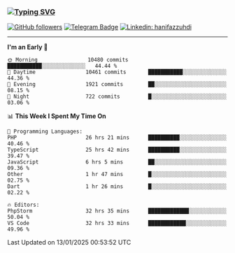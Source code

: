 ### [![Typing SVG](https://readme-typing-svg.herokuapp.com?font=lato&size=22&lines=Hi+There+👋)](https://git.io/typing-svg) 

[![GitHub followers](https://img.shields.io/github/followers/hanifazzuhdi?label=Follow&style=social)](https://github.com/hanifazzuhdi/?tab=follow) 
[![Telegram Badge](https://img.shields.io/badge/-hanif0198-blue?style=social&logo=telegram&link=https://www.t.me/hanif0198/)](https://www.t.me/hanif0198/) 
[![Linkedin: hanifazzuhdi](https://img.shields.io/badge/-hanifazzuhdi-blue?style=flat-square&logo=Linkedin&logoColor=white&link=https://www.linkedin.com/in/hanif-az-zuhdi-69688019b/)](https://www.linkedin.com/in/hanif-az-zuhdi-69688019b/) 

<hr/>

<!--START_SECTION:waka-->
**I'm an Early 🐤** 

```text
🌞 Morning                10480 commits       ███████████░░░░░░░░░░░░░░   44.44 % 
🌆 Daytime                10461 commits       ███████████░░░░░░░░░░░░░░   44.36 % 
🌃 Evening                1921 commits        ██░░░░░░░░░░░░░░░░░░░░░░░   08.15 % 
🌙 Night                  722 commits         █░░░░░░░░░░░░░░░░░░░░░░░░   03.06 % 
```


📊 **This Week I Spent My Time On** 

```text
💬 Programming Languages: 
PHP                      26 hrs 21 mins      ██████████░░░░░░░░░░░░░░░   40.46 % 
TypeScript               25 hrs 42 mins      ██████████░░░░░░░░░░░░░░░   39.47 % 
JavaScript               6 hrs 5 mins        ██░░░░░░░░░░░░░░░░░░░░░░░   09.36 % 
Other                    1 hr 47 mins        █░░░░░░░░░░░░░░░░░░░░░░░░   02.75 % 
Dart                     1 hr 26 mins        █░░░░░░░░░░░░░░░░░░░░░░░░   02.22 % 

🔥 Editors: 
PhpStorm                 32 hrs 35 mins      █████████████░░░░░░░░░░░░   50.04 % 
VS Code                  32 hrs 33 mins      ████████████░░░░░░░░░░░░░   49.96 % 
```


 Last Updated on 13/01/2025 00:53:52 UTC
<!--END_SECTION:waka-->
